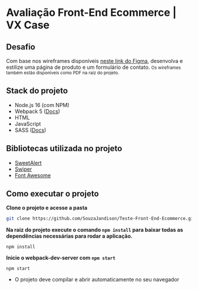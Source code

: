 # Avaliação Front-End Ecommerce | VX Case

## Desafio
Com base nos wireframes disponíveis [neste link do Figma](https://www.figma.com/file/tsPdxceXT130mXoHXl5k7u/Teste-front-end-VX-Case), desenvolva e estilize uma página de produto e um formulário de contato. <small>Os wireframes também estão disponíveis como PDF na raiz do projeto.</small><br>

## Stack do projeto
- Node.js 16 (com NPM)
- Webpack 5 ([Docs](https://webpack.js.org/guides/))
- HTML
- JavaScript
- SASS ([Docs](https://sass-lang.com/documentation/syntax))

## Bibliotecas utilizada no projeto
- [SweetAlert](https://sweetalert.js.org/)
- [Swiper](https://swiperjs.com/)
- [Font Awesome](https://fontawesome.com/)

## Como executar o projeto

**Clone o projeto e acesse a pasta**

```bash
git clone https://github.com/SouzaJandison/Teste-Front-End-Ecommerce.git && cd Teste-Front-End-Ecommerce
```
**Na raiz do projeto execute o comando `npm install` para baixar todas as dependências necessárias para rodar a aplicação.**

```npm
npm install
```

**Inicie o webpack-dev-server com `npm start`**

```npm
npm start
```
- O projeto deve compilar e abrir automaticamente no seu navegador